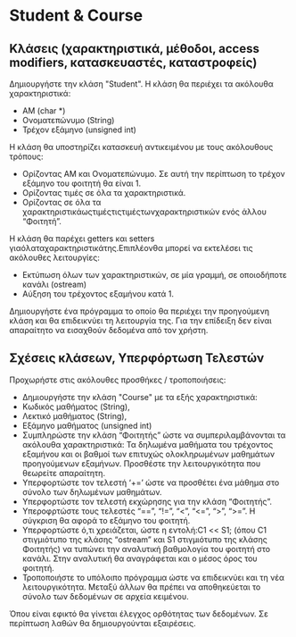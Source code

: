 # Student & Course
## **Κλάσεις (χαρακτηριστικά, μέθοδοι, access modifiers, κατασκευαστές, καταστροφείς)**

Δημιουργήστε την κλάση "Student". Η κλάση θα περιέχει τα ακόλουθα χαρακτηριστικά:

- ΑΜ (char \*)
- Ονοματεπώνυμο (String)
- Τρέχον εξάμηνο (unsigned int)

Η κλάση θα υποστηρίζει κατασκευή αντικειμένου με τους ακόλουθους τρόπους:

- Ορίζοντας ΑΜ και Ονοματεπώνυμο. Σε αυτή την περίπτωση το τρέχον εξάμηνο του φοιτητή θα είναι 1.
- Ορίζοντας τιμές σε όλα τα χαρακτηριστικά.
- Ορίζοντας σε όλα τα χαρακτηριστικάωςτιμέςτιςτιμέςτωνχαρακτηριστικών ενός άλλου “Φοιτητή”.

Η κλάση θα παρέχει getters και setters γιαόλαταχαρακτηριστικάτης.Επιπλέονθα μπορεί να εκτελέσει τις ακόλουθες λειτουργίες:

- Εκτύπωση όλων των χαρακτηριστικών, σε μία γραμμή, σε οποιοδήποτε κανάλι (οstream)
- Αύξηση του τρέχοντος εξαμήνου κατά 1.

Δημιουργήστε ένα πρόγραμμα το οποίο θα περιέχει την προηγούμενη κλάση και θα επιδεικνύει τη λειτουργία της. Για την επίδειξη δεν είναι απαραίτητο να εισαχθούν δεδομένα από τον χρήστη.

## **Σχέσεις κλάσεων, Υπερφόρτωση Τελεστών**

Προχωρήστε στις ακόλουθες προσθήκες / τροποποιήσεις:

- Δημιουργήστε την κλάση "Course" με τα εξής χαρακτηριστικά:
 - Κωδικός μαθήματος (String),
 - Λεκτικό μαθήματος (String),
 - Εξάμηνο μαθήματος (unsigned int)
- Συμπληρώστε την κλάση “Φοιτητής” ώστε να συμπεριλαμβάνονται τα ακόλουθα χαρακτηριστικά: Τα δηλωμένα μαθήματα του τρέχοντος εξαμήνου και οι βαθμοί των επιτυχώς ολοκληρωμένων μαθημάτων προηγούμενων εξαμήνων. Προσθέστε την λειτουργικότητα που θεωρείτε απαραίτητη.
- Υπερφορτώστε τον τελεστή ‘+=’ ώστε να προσθέτει ένα μάθημα στο σύνολο των δηλωμένων μαθημάτων.
- Υπερφορτώστε τον τελεστή εκχώρησης για την κλάση “Φοιτητής”.
- Υπεροφρτώστε τους τελεστές “==”, “!=”, “<”, “<=”, “>”, “>=”.  Η σύγκριση θα αφορά το εξάμηνο του φοιτητή.
- Υπερφορτώστε ό,τι χρειάζεται, ώστε η εντολή:C1 << S1; (όπου C1 στιγμιότυπο της κλάσης “ostream” και S1 στιγμιότυπο της κλάσης Φοιτητής) να τυπώνει την αναλυτική βαθμολογία του φοιτητή στο κανάλι. Στην αναλυτική θα αναγράφεται και ο μέσος όρος του φοιτητή.
- Τροποποιήστε το υπόλοιπο πρόγραμμα ώστε να επιδεικνύει και τη νέα λειτουργικότητα. Μεταξύ άλλων θα πρέπει να αποθηκεύεται το σύνολο των δεδομένων σε αρχεία κειμένου.

Όπου είναι εφικτό θα γίνεται έλεγχος ορθότητας των δεδομένων. Σε περίπτωση λαθών θα δημιουργούνται εξαιρέσεις.
